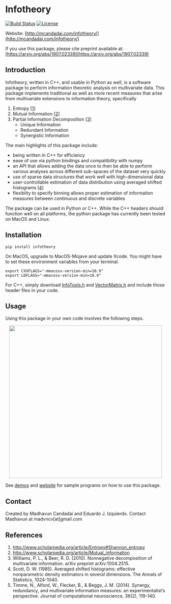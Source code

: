 # Infotheory
[![Build Status](https://travis-ci.org/madvn/infotheory.svg?branch=master)](https://travis-ci.org/madvn/infotheory)
[![License](http://img.shields.io/badge/license-MIT-blue.svg?style=flat)](https://github.com/madvn/infotheory/blob/master/LICENSE)

Website: [http://mcandadai.com/infotheory/](http://mcandadai.com/infotheory/)

If you use this package, please cite preprint available at: [https://arxiv.org/abs/1907.02339](https://arxiv.org/abs/1907.02339)

## Introduction

Infotheory, written in C++, and usable in Python as well, is a software package to perform information theoretic analysis on multivariate data. This package implements traditional as well as more recent measures that arise from multivariate extensions to information theory, specifically

<ol class="ml-25">
   <li>Entropy <a href="#scholarpedia:Shannon_entropy">[1]</a></li>
   <li>Mutual Information <a href="#scholarpedia:Mutual_information">[2]</a></li>
   <li>Partial Information Decomposition <a href="#williams:2010">[3]</a>
       <ul class="ml-25" style="margin-bottom:0px;">
           <li>Unique Information</li>
           <li>Redundant Information</li>
           <li>Synergistic Information</li>
       </ul></li>
</ol>

The main highlights of this package include:
<ul class="ml-25">
   <li>being written in C++ for efficiency</li>
   <li>ease of use via python bindings and compatibility with numpy</li>
   <li>an API that allows adding the data once to then be able to perform various analyses across different sub-spaces of the dataset very quickly</li>
   <li>use of sparse data structures that work well with high-dimensional data</li>
   <li>user-controllable estimation of data distribution using averaged shifted histograms <a href="#scott:1985">[4]</a></li>
   <li>flexibilty to specify binning allows proper estimation of information measures between continuous and discrete variables</li>
</ul>

The package can be used in Python or C++. While the C++ headers should function well on all platforms, the python package has currently been tested on MacOS and Linux.

## Installation

    pip install infotheory

On MacOS, upgrade to MacOS-Mojave and update Xcode. You might have to set these environment variables from your terminal.

    export CXXFLAGS="-mmacosx-version-min=10.9"
    export LDFLAGS="-mmacosx-version-min=10.9"

For C++, simply download [InfoTools.h](https://github.com/madvn/infotheory/blob/master/infotheory/InfoTools.h) and [VectorMatrix.h](https://github.com/madvn/infotheory/blob/master/infotheory/VectorMatrix.h) and include those header files in your code.

## Usage

Using this package in your own code involves the following steps.

<p align="center">
<img src="https://github.com/madvn/infotheory/blob/master/demos/usage_icons.png" width="480">
</p>

See [demos](https://github.com/madvn/infotheory/tree/master/demos/python) and [website](http://mcandadai/infotheory/) for sample programs on how to use this package.

## Contact

Created by Madhavun Candadai and Eduardo J. Izquierdo. Contact Madhavun at madvncv[at]gmail.com

## References
<ol class="ml-25">
    <li id="scholarpedia:Shannon_entropy"><a href="http://www.scholarpedia.org/article/Entropy#Shannon_entropy" target="_blank"> http://www.scholarpedia.org/article/Entropy#Shannon_entropy</a></li>
    <li id="scholarpedia:Mutual_information"><a href="http://www.scholarpedia.org/article/Mutual_information" target="_blank"> http://www.scholarpedia.org/article/Mutual_information</a></li>
    <li id="williams:2010">Williams, P. L., & Beer, R. D. (2010). Nonnegative decomposition of multivariate information. arXiv preprint arXiv:1004.2515.</li>
    <li id="scott:1985">Scott, D. W. (1985). Averaged shifted histograms: effective nonparametric density estimators in several dimensions. The Annals of Statistics, 1024-1040.</li>
    <li id="timme:2014">Timme, N., Alford, W., Flecker, B., & Beggs, J. M. (2014). Synergy, redundancy, and multivariate information measures: an experimentalist’s perspective. Journal of computational neuroscience, 36(2), 119-140.</li>
</ol>
